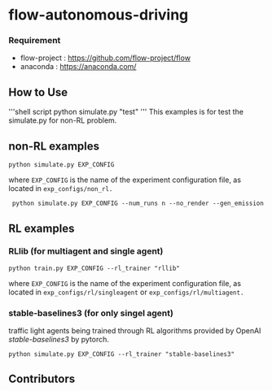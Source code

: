 # flow-autonomous-driving
### Requirement
- flow-project : https://github.com/flow-project/flow
- anaconda : https://anaconda.com/

## How to Use
'''shell script
python simulate.py "test"
'''
This examples is for test the simulate.py for non-RL problem.

## non-RL examples

```shell script
python simulate.py EXP_CONFIG 
```
where `EXP_CONFIG` is the name of the experiment configuration file, as located in `exp_configs/non_rl.`

```shell script
 python simulate.py EXP_CONFIG --num_runs n --no_render --gen_emission
```

## RL examples 

### RLlib (for multiagent and single agent)

```shell script
python train.py EXP_CONFIG --rl_trainer "rllib"
```
where `EXP_CONFIG` is the name of the experiment configuration file, as located in `exp_configs/rl/singleagent` or  `exp_configs/rl/multiagent.`

### stable-baselines3 (for only singel agent)
traffic light agents being trained through RL algorithms provided by OpenAI *stable-baselines3* by pytorch.

```shell script
python simulate.py EXP_CONFIG --rl_trainer "stable-baselines3"
```

## Contributors

